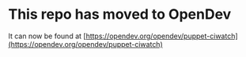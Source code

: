 # This repo has moved to OpenDev

It can now be found at [https://opendev.org/opendev/puppet-ciwatch](https://opendev.org/opendev/puppet-ciwatch)

